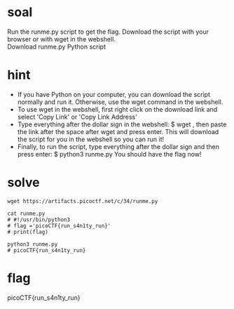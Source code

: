 # soal
Run the runme.py script to get the flag. Download the script with your browser or with wget in the webshell. \
Download runme.py Python script

# hint
- If you have Python on your computer, you can download the script normally and run it. Otherwise, use the wget command in the webshell.
- To use wget in the webshell, first right click on the download link and select 'Copy Link' or 'Copy Link Address'
- Type everything after the dollar sign in the webshell: $ wget , then paste the link after the space after wget and press enter. This will download the script for you in the webshell so you can run it!
- Finally, to run the script, type everything after the dollar sign and then press enter: $ python3 runme.py You should have the flag now!

# solve
```bas
wget https://artifacts.picoctf.net/c/34/runme.py

cat runme.py
# #!/usr/bin/python3
# flag ='picoCTF{run_s4n1ty_run}'
# print(flag)

python3 runme.py
# picoCTF{run_s4n1ty_run}
```

# flag
picoCTF{run_s4n1ty_run}